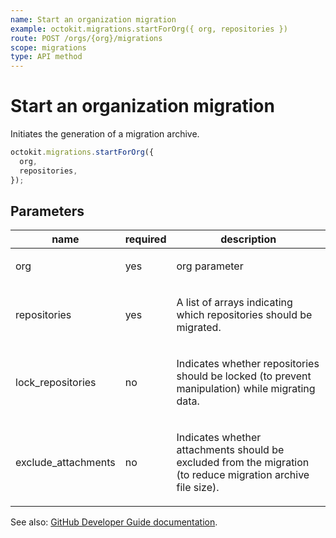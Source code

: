 ```yaml
---
name: Start an organization migration
example: octokit.migrations.startForOrg({ org, repositories })
route: POST /orgs/{org}/migrations
scope: migrations
type: API method
---
```


# Start an organization migration

Initiates the generation of a migration archive.

```js
octokit.migrations.startForOrg({
  org,
  repositories,
});
```

## Parameters

<table>
  <thead>
    <tr>
      <th>name</th>
      <th>required</th>
      <th>description</th>
    </tr>
  </thead>
  <tbody>
    <tr><td>org</td><td>yes</td><td>

org parameter

</td></tr>
<tr><td>repositories</td><td>yes</td><td>

A list of arrays indicating which repositories should be migrated.

</td></tr>
<tr><td>lock_repositories</td><td>no</td><td>

Indicates whether repositories should be locked (to prevent manipulation) while migrating data.

</td></tr>
<tr><td>exclude_attachments</td><td>no</td><td>

Indicates whether attachments should be excluded from the migration (to reduce migration archive file size).

</td></tr>
  </tbody>
</table>

See also: [GitHub Developer Guide documentation](https://developer.github.com/v3/migrations/orgs/#start-an-organization-migration).
